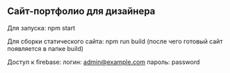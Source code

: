 ## Сайт-портфолио для дизайнера

Для запуска:
    npm start

Для сборки статического сайта:
  npm run build
(после чего готовый сайт появляется в папке build)

Доступ к firebase:
   логин: admin@example.com
   пароль: password